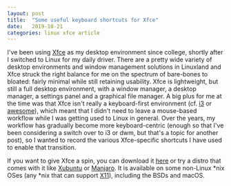 ```yaml
---
layout: post
title:  "Some useful keyboard shortcuts for Xfce"
date:   2019-10-21
categories: linux xfce article
---
```


I've been using [Xfce](https://en.wikipedia.org/wiki/Xfce) as my desktop environment since college, shortly after I switched to Linux for my daily driver.
There are a pretty wide variety of desktop environments and window management solutions in Linuxland and Xfce struck the right balance for me on the spectrum of bare-bones to bloated: fairly minimal while still retaining usability.
Xfce is lightweight, but still a full desktop environment, with a window manager, a desktop manager, a settings panel and a graphical file manager.
A big plus for me at the time was that Xfce isn't really a keyboard-first environment (cf. [i3](https://en.wikipedia.org/wiki/I3_(window_manager)) or [awesome](https://en.wikipedia.org/wiki/Awesome_(window_manager))), which meant that I didn't need to leave a mouse-based workflow while I was getting used to Linux in general.
Over the years, my workflow has gradually become more keyboard-centric (enough so that I've been considering a switch over to i3 or dwm, but that's a topic for another post), so I wanted to record the various Xfce-specific shortcuts I have used to enable that transition.



If you want to give Xfce a spin, you can download it [here](https://xfce.org/) or try a distro that comes with it like [Xubuntu](https://xubuntu.org/) or [Manjaro](https://manjaro.org/get-manjaro/). It is available on some non-Linux *nix OSes (any *nix that can support [X11](https://en.wikipedia.org/wiki/X_Window_System)), including the BSDs and macOS.
